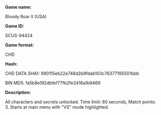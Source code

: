 **Game name:**

Bloody Roar II (USA)

**Game ID:**

SCUS-94424

**Game format:**

CHD

**Hash:**

CHD DATA SHA1: 990115eb22e748d2b9fdab103c76377195501bbb

BIN MD5: fa5b8e192dbfef77fb2fe3416a1b9469

**Description:**

All characters and secrets unlocked. Time limit: 60 seconds, Match points: 3. Starts at main menu with "VS" mode highlighted.